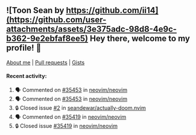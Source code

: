 ## ![Toon Sean by https://github.com/ii14](https://github.com/user-attachments/assets/3e375adc-98d8-4e9c-b362-9e2ebfaf8ee5) Hey there, welcome to my profile! 👋

[About me](https://seandewar.github.io/)
 | [Pull requests](https://github.com/search?p=1&q=author%3Aseandewar+is%3Apr)
 | [Gists](https://gist.github.com/seandewar)

#### Recent activity:

<!--START_SECTION:activity-->
1. 🗣 Commented on [#35453](https://github.com/neovim/neovim/issues/35453#issuecomment-3218346200) in [neovim/neovim](https://github.com/neovim/neovim)
2. 🗣 Commented on [#35453](https://github.com/neovim/neovim/issues/35453#issuecomment-3218297863) in [neovim/neovim](https://github.com/neovim/neovim)
3. 🔒 Closed issue [#2](https://github.com/seandewar/actually-doom.nvim/issues/2) in [seandewar/actually-doom.nvim](https://github.com/seandewar/actually-doom.nvim)
4. 🗣 Commented on [#35419](https://github.com/neovim/neovim/issues/35419#issuecomment-3211298367) in [neovim/neovim](https://github.com/neovim/neovim)
5. 🔒 Closed issue [#35419](https://github.com/neovim/neovim/issues/35419) in [neovim/neovim](https://github.com/neovim/neovim)
<!--END_SECTION:activity-->
